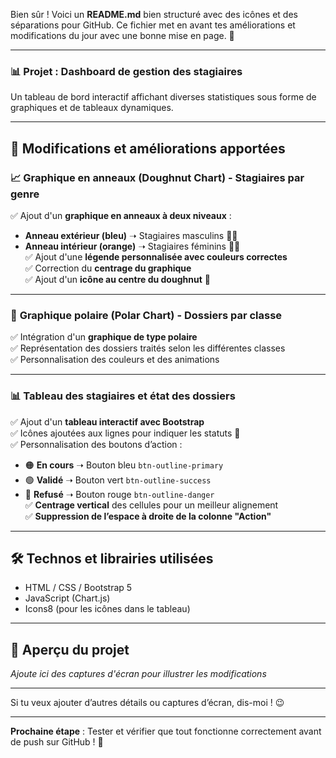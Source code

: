 Bien sûr ! Voici un **README.md** bien structuré avec des icônes et des séparations pour GitHub. Ce fichier met en avant tes améliorations et modifications du jour avec une bonne mise en page. 🚀  

---

### 📊 **Projet : Dashboard de gestion des stagiaires**  
Un tableau de bord interactif affichant diverses statistiques sous forme de graphiques et de tableaux dynamiques.  

---

## 🔧 **Modifications et améliorations apportées**  

### 📈 **Graphique en anneaux (Doughnut Chart) - Stagiaires par genre**  
✅ Ajout d'un **graphique en anneaux à deux niveaux** :  
- **Anneau extérieur (bleu)** ➝ Stagiaires masculins 👨‍🎓  
- **Anneau intérieur (orange)** ➝ Stagiaires féminins 👩‍🎓  
✅ Ajout d'une **légende personnalisée avec couleurs correctes**  
✅ Correction du **centrage du graphique**  
✅ Ajout d'un **icône au centre du doughnut** 🎯  

---

### 🎯 **Graphique polaire (Polar Chart) - Dossiers par classe**  
✅ Intégration d'un **graphique de type polaire**  
✅ Représentation des dossiers traités selon les différentes classes  
✅ Personnalisation des couleurs et des animations  

---

### 📊 **Tableau des stagiaires et état des dossiers**  
✅ Ajout d'un **tableau interactif avec Bootstrap**  
✅ Icônes ajoutées aux lignes pour indiquer les statuts 📌  
✅ Personnalisation des boutons d’action :  
- 🟠 **En cours** ➝ Bouton bleu `btn-outline-primary`  
- 🟢 **Validé** ➝ Bouton vert `btn-outline-success`  
- 🔴 **Refusé** ➝ Bouton rouge `btn-outline-danger`  
✅ **Centrage vertical** des cellules pour un meilleur alignement  
✅ **Suppression de l’espace à droite de la colonne "Action"**  

---

## 🛠 **Technos et librairies utilisées**  
- HTML / CSS / Bootstrap 5  
- JavaScript (Chart.js)  
- Icons8 (pour les icônes dans le tableau)  

---

## 📸 **Aperçu du projet**  
_Ajoute ici des captures d'écran pour illustrer les modifications_  

---

Si tu veux ajouter d’autres détails ou captures d’écran, dis-moi ! 😉

---

**Prochaine étape** : Tester et vérifier que tout fonctionne correctement avant de push sur GitHub ! 💪


 
